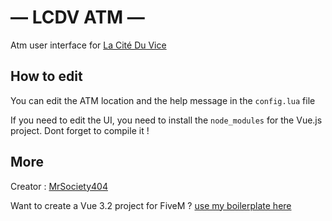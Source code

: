 # — LCDV ATM —

Atm user interface for [La Cité Du Vice](https://discord.gg/a5kMySZ7gb)

## How to edit

You can edit the ATM location and the help message in the `config.lua` file

If you need to edit the UI, you need to install the `node_modules` for the Vue.js project. Dont forget to compile it !

## More

Creator : [MrSociety404](https://github.com/MrSociety404)

Want to create a Vue 3.2 project for FiveM ? [use my boilerplate here](https://github.com/MrSociety404?tab=repositories)
